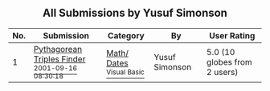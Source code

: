 ﻿<div align="center">

## All Submissions by Yusuf Simonson

</div>

No.  | Submission | Category | By   | User Rating
---- | ---------- | -------- | ---- | -----------
1 | [Pythagorean Triples Finder<br /><sup>2001-09-16 08:30:18</sup>](https://github.com/Planet-Source-Code/yusuf-simonson-pythagorean-triples-finder__1-27291) | [Math/ Dates<br /><sup>Visual Basic</sup>](../ByCategory/math-dates__1-37.md) | Yusuf Simonson | 5.0 (10 globes from 2 users)
